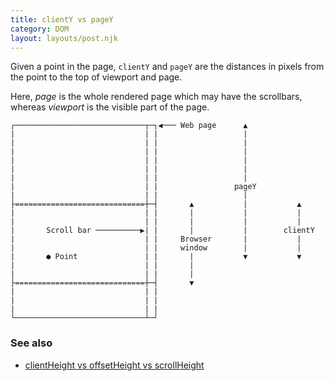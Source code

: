 ```yaml
---
title: clientY vs pageY
category: DOM
layout: layouts/post.njk
---
```


Given a point in the page, `clientY` and `pageY` are the distances in pixels from the point to the top of viewport and page.

Here, _page_ is the whole rendered page which may have the scrollbars, whereas _viewport_ is the visible part of the page.

```shell
┌─────────────────────────────┬─┐◀︎─── Web page      ▲
|                             | |                   |
|                             | |                   |
|                             | |                   |
|                             | |                   |
|                             | |                   |
|                             | |                   |
|                             | |                 pageY
|                             | |                   |
├=============================┼─┤       ▲           |           ▲
|                             | |       |           |           |
|                             | |       |           |           |
|       Scroll bar ──────────▶︎| |       |           |        clientY
|                             | |     Browser       |           |
|                             | |     window        |           |
|       ● Point               | |       |           ▼           ▼
|                             | |       |
|                             | |       |
├=============================┼─┤       ▼
|                             | |
|                             | |
|                             | |
└─────────────────────────────┴─┘
```

### See also

-   [clientHeight vs offsetHeight vs scrollHeight](/client-height-vs-offset-height-vs-scroll-height)
